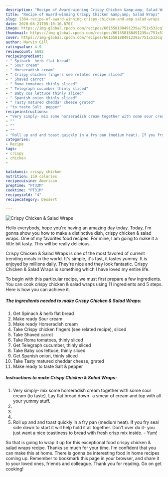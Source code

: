 ```yaml
---
description: "Recipe of Award-winning Crispy Chicken &amp;amp; Salad Wraps"
title: "Recipe of Award-winning Crispy Chicken &amp;amp; Salad Wraps"
slug: 1304-recipe-of-award-winning-crispy-chicken-and-amp-salad-wraps
date: 2020-08-21T05:10:16.870Z
image: https://img-global.cpcdn.com/recipes/661558188491239a/751x532cq70/crispy-chicken-salad-wraps-recipe-main-photo.jpg
thumbnail: https://img-global.cpcdn.com/recipes/661558188491239a/751x532cq70/crispy-chicken-salad-wraps-recipe-main-photo.jpg
cover: https://img-global.cpcdn.com/recipes/661558188491239a/751x532cq70/crispy-chicken-salad-wraps-recipe-main-photo.jpg
author: Marvin Gill
ratingvalue: 4.9
reviewcount: 6692
recipeingredient:
- " Spinach  herb flat bread"
- " Sour cream"
- " Horseradish cream"
- " Crispy chicken fingers see related recipe sliced"
- " Shaved carrot"
- " Roma tomatoes thinly sliced"
- " Telegraph cucumber thinly sliced"
- " Baby cos lettuce thinly sliced"
- " Spanish onion thinly sliced"
- " Tasty matured cheddar cheese grated"
- "to taste Salt  pepper"
recipeinstructions:
- "Very simply- mix some horseradish cream together with some sour cream (to taste). Lay flat bread down- a smear of cream and top with all your yummy stuff."
- ""
- ""
- ""
- "Roll up and and toast quickly in a fry pan (medium heat). If you fry seal side down to start it will help hold it all together. Don&#39;t over do it- you just want a nice toastiness to bread with fresh crisp mix inside. Yum!"
categories:
- Recipe
tags:
- crispy
- chicken
- 

katakunci: crispy chicken  
nutrition: 159 calories
recipecuisine: American
preptime: "PT32M"
cooktime: "PT31M"
recipeyield: "4"
recipecategory: Dessert

---
```



![Crispy Chicken &amp; Salad Wraps](https://img-global.cpcdn.com/recipes/661558188491239a/751x532cq70/crispy-chicken-salad-wraps-recipe-main-photo.jpg)

Hello everybody, hope you're having an amazing day today. Today, I'm gonna show you how to make a distinctive dish, crispy chicken &amp; salad wraps. One of my favorites food recipes. For mine, I am going to make it a little bit tasty. This will be really delicious.

Crispy Chicken &amp; Salad Wraps is one of the most favored of current trending meals in the world. It's simple, it's fast, it tastes yummy. It is enjoyed by millions daily. They're nice and they look fantastic. Crispy Chicken &amp; Salad Wraps is something which I have loved my entire life.




To begin with this particular recipe, we must first prepare a few ingredients. You can cook crispy chicken &amp; salad wraps using 11 ingredients and 5 steps. Here is how you can achieve it.

<!--inarticleads1-->

##### The ingredients needed to make Crispy Chicken &amp; Salad Wraps:

1. Get  Spinach &amp; herb flat bread
1. Make ready  Sour cream
1. Make ready  Horseradish cream
1. Take  Crispy chicken fingers (see related recipe), sliced
1. Take  Shaved carrot
1. Take  Roma tomatoes, thinly sliced
1. Get  Telegraph cucumber, thinly sliced
1. Take  Baby cos lettuce, thinly sliced
1. Get  Spanish onion, thinly sliced
1. Take  Tasty matured cheddar cheese, grated
1. Make ready to taste Salt &amp; pepper




<!--inarticleads2-->

##### Instructions to make Crispy Chicken &amp; Salad Wraps:

1. Very simply- mix some horseradish cream together with some sour cream (to taste). Lay flat bread down- a smear of cream and top with all your yummy stuff.
1. 
1. 
1. 
1. Roll up and and toast quickly in a fry pan (medium heat). If you fry seal side down to start it will help hold it all together. Don&#39;t over do it- you just want a nice toastiness to bread with fresh crisp mix inside. - Yum!




So that is going to wrap it up for this exceptional food crispy chicken &amp; salad wraps recipe. Thanks so much for your time. I'm confident that you can make this at home. There is gonna be interesting food in home recipes coming up. Remember to bookmark this page in your browser, and share it to your loved ones, friends and colleague. Thank you for reading. Go on get cooking!
